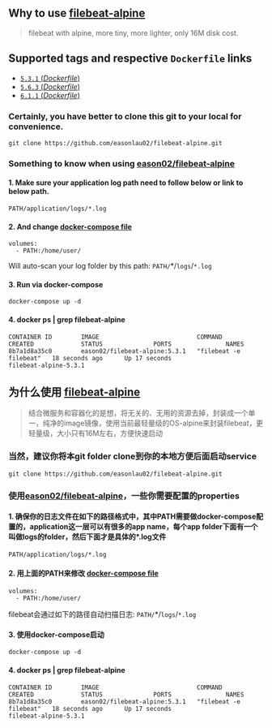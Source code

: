 ## Why to use [filebeat-alpine](https://github.com/easonlau02/filebeat-alpine)
> filebeat with alpine, more tiny, more lighter, only 16M disk cost.

## Supported tags and respective `Dockerfile` links
-	[`5.3.1` (*Dockerfile*)](https://github.com/easonlau02/filebeat-alpine/blob/master/5.3.1/Dockerfile)
-	[`5.6.3` (*Dockerfile*)](https://github.com/easonlau02/filebeat-alpine/blob/master/5.6.3/Dockerfile)
-	[`6.1.1` (*Dockerfile*)](https://github.com/easonlau02/filebeat-alpine/blob/master/6.1.1/Dockerfile)

### Certainly, you have better to clone this git to your local for convenience.
```
git clone https://github.com/easonlau02/filebeat-alpine.git
```
### Something to know when using [eason02/filebeat-alpine](https://hub.docker.com/r/eason02/filebeat-alpine/)
#### 1. Make sure your application log path need to follow below or link to below path.
```
PATH/application/logs/*.log
```

#### 2. And change [docker-compose file](https://github.com/easonlau02/filebeat-alpine/blob/master/docker-compose.yml)
```
volumes:
  - PATH:/home/user/ 
```

Will auto-scan your log folder by this path: `PATH/`*/`logs`/`*.log`

#### 3. Run via docker-compose
```
docker-compose up -d
```

#### 4. docker ps | grep filebeat-alpine
```
CONTAINER ID        IMAGE                           COMMAND                  CREATED             STATUS              PORTS               NAMES
8b7a1d8a35c0        eason02/filebeat-alpine:5.3.1   "filebeat -e filebeat"   18 seconds ago      Up 17 seconds                           filebeat-alpine-5.3.1
```

## 为什么使用 [filebeat-alpine](https://github.com/easonlau02/filebeat-alpine)
> 结合微服务和容器化的是想，将无关的、无用的资源去掉，封装成一个单一，纯净的image镜像，使用当前最轻量级的OS-alpine来封装filebeat，更轻量级，大小只有16M左右，方便快速启动

### 当然，建议你将本git folder clone到你的本地方便后面启动service
```
git clone https://github.com/easonlau02/filebeat-alpine.git
```
### 使用[eason02/filebeat-alpine](https://hub.docker.com/r/eason02/filebeat-alpine/)，一些你需要配置的properties
#### 1. 确保你的日志文件在如下的路径格式中，其中PATH需要做docker-compose配置的，application这一层可以有很多的app name，每个app folder下面有一个叫做logs的folder，然后下面才是具体的*.log文件
```
PATH/application/logs/*.log
```

#### 2. 用上面的PATH来修改 [docker-compose file](https://github.com/easonlau02/filebeat-alpine/blob/master/docker-compose.yml)
```
volumes:
  - PATH:/home/user/ 
```

filebeat会通过如下的路径自动扫描日志: `PATH/`*/`logs`/`*.log`

#### 3. 使用docker-compose启动
```
docker-compose up -d
```

#### 4. docker ps | grep filebeat-alpine
```
CONTAINER ID        IMAGE                           COMMAND                  CREATED             STATUS              PORTS               NAMES
8b7a1d8a35c0        eason02/filebeat-alpine:5.3.1   "filebeat -e filebeat"   18 seconds ago      Up 17 seconds                           filebeat-alpine-5.3.1
```







